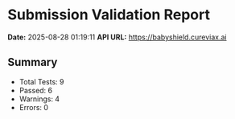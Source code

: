 # Submission Validation Report

**Date:** 2025-08-28 01:19:11
**API URL:** https://babyshield.cureviax.ai

## Summary

- Total Tests: 9
- Passed: 6
- Warnings: 4
- Errors: 0

